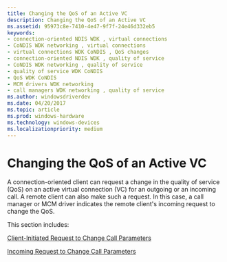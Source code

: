```yaml
---
title: Changing the QoS of an Active VC
description: Changing the QoS of an Active VC
ms.assetid: 95973c8e-7410-4e47-9f7f-24e46d332eb5
keywords:
- connection-oriented NDIS WDK , virtual connections
- CoNDIS WDK networking , virtual connections
- virtual connections WDK CoNDIS , QoS changes
- connection-oriented NDIS WDK , quality of service
- CoNDIS WDK networking , quality of service
- quality of service WDK CoNDIS
- QoS WDK CoNDIS
- MCM drivers WDK networking
- call managers WDK networking , quality of service
ms.author: windowsdriverdev
ms.date: 04/20/2017
ms.topic: article
ms.prod: windows-hardware
ms.technology: windows-devices
ms.localizationpriority: medium
---
```


# Changing the QoS of an Active VC





A connection-oriented client can request a change in the quality of service (QoS) on an active virtual connection (VC) for an outgoing or an incoming call. A remote client can also make such a request. In this case, a call manager or MCM driver indicates the remote client's incoming request to change the QoS.

This section includes:

[Client-Initiated Request to Change Call Parameters](client-initiated-request-to-change-call-parameters.md)

[Incoming Request to Change Call Parameters](incoming-request-to-change-call-parameters.md)

 

 





